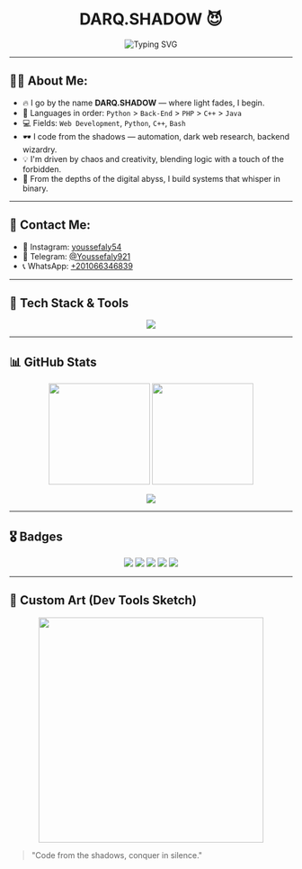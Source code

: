 
<h1 align="center">DARQ.SHADOW 😈</h1>

<p align="center">
  <img src="https://readme-typing-svg.herokuapp.com?font=Fira+Code&duration=3000&pause=1000&color=F70000&center=true&vCenter=true&width=435&lines=Web+Dev+%7C+Python+%7C+C%2B%2B+%7C+Bash;Coding+is+my+dark+playground+%F0%9F%92%80;Welcome+to+my+shadow+realm..." alt="Typing SVG" />
</p>

---

## 👨‍💻 About Me:

- 🔥 I go by the name **DARQ.SHADOW** — where light fades, I begin.
- 🧠 Languages in order: `Python` > `Back-End` > `PHP` > `C++` > `Java`
- 💻 Fields: `Web Development`, `Python`, `C++`, `Bash`
- 🕶️ I code from the shadows — automation, dark web research, backend wizardry.
- 💡 I'm driven by chaos and creativity, blending logic with a touch of the forbidden.
- 📍 From the depths of the digital abyss, I build systems that whisper in binary.

---

## 📱 Contact Me:

- 📸 Instagram: [youssefaly54](https://instagram.com/youssefaly54)
- 💬 Telegram: [@Youssefaly921](https://t.me/Youssefaly921)
- 📞 WhatsApp: [+201066346839](https://wa.me/201066346839)

---

## 🧠 Tech Stack & Tools

<p align="center">
  <img src="https://skillicons.dev/icons?i=python,cpp,bash,php,java,html,css,js,vscode,github,linux" />
</p>

---

## 📊 GitHub Stats

<p align="center">
  <img src="https://github-readme-stats.vercel.app/api?username=yousufaly&show_icons=true&theme=dark" height="180em"/>
  <img src="https://github-readme-stats.vercel.app/api/top-langs/?username=yousufaly&layout=compact&theme=dark" height="180em"/>
</p>

<p align="center">
  <img src="https://github-readme-streak-stats.herokuapp.com?user=yousufaly&theme=dark&hide_border=true" />
</p>

---

## 🎖️ Badges

<p align="center">
  <img src="https://img.shields.io/badge/Python-3776AB?style=for-the-badge&logo=python&logoColor=white"/>
  <img src="https://img.shields.io/badge/C++-00599C?style=for-the-badge&logo=c%2B%2B&logoColor=white"/>
  <img src="https://img.shields.io/badge/Bash-121011?style=for-the-badge&logo=gnu-bash&logoColor=white"/>
  <img src="https://img.shields.io/badge/PHP-777BB4?style=for-the-badge&logo=php&logoColor=white"/>
  <img src="https://img.shields.io/badge/Java-ED8B00?style=for-the-badge&logo=java&logoColor=white"/>
</p>

---

## 🎨 Custom Art (Dev Tools Sketch)

<p align="center">
  <img src="https://raw.githubusercontent.com/rahulbanerjee26/githubProfileReadmeGenerator/main/gifs/code.gif" width="400" />
</p>

> "Code from the shadows, conquer in silence."
```
